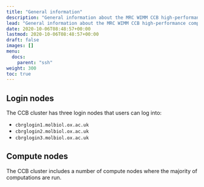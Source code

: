 ```yaml
---
title: "General information"
description: "General information about the MRC WIMM CCB high-performance computing (HPC) cluster."
lead: "General information about the MRC WIMM CCB high-performance computing (HPC) cluster."
date: 2020-10-06T08:48:57+00:00
lastmod: 2020-10-06T08:48:57+00:00
draft: false
images: []
menu:
  docs:
    parent: "ssh"
weight: 300
toc: true
---
```


## Login nodes

The CCB cluster has three login nodes that users can log into:

- `cbrglogin1.molbiol.ox.ac.uk`
- `cbrglogin2.molbiol.ox.ac.uk`
- `cbrglogin3.molbiol.ox.ac.uk`

## Compute nodes

The CCB cluster includes a number of compute nodes where the majority of
computations are run.

<!-- Link definitions -->
